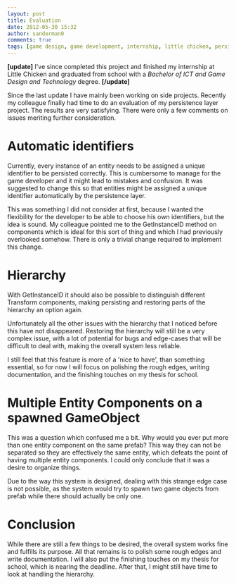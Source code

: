 ```yaml
---
layout: post
title: Evaluation
date: 2012-05-30 15:32
author: sanderman0
comments: true
tags: [game design, game development, internship, little chicken, persistence, game saves, research, research subject]
---
```

<strong>[update]</strong>
I've since completed this project and finished my internship at Little Chicken and graduated from school with a <em>Bachelor of ICT and Game Design and Technology</em> degree.
<strong>[/update]</strong>

Since the last update I have mainly been working on side projects. Recently my colleague finally had time to do an evaluation of my persistence layer project. The results are very satisfying. There were only a few comments on issues meriting further consideration.
<h1>Automatic identifiers</h1>
Currently, every instance of an entity needs to be assigned a unique identifier to be persisted correctly. This is cumbersome to manage for the game developer and it might lead to mistakes and confusion. It was suggested to change this so that entities might be assigned a unique identifier automatically by the persistence layer.

This was something I did not consider at first, because I wanted the flexibility for the developer to be able to choose his own identifiers, but the idea is sound. My colleague pointed me to the GetInstanceID method on components which is ideal for this sort of thing and which I had previously overlooked somehow. There is only a trivial change required to implement this change.
<h1>Hierarchy</h1>
With GetInstanceID it should also be possible to distinguish different Transform components, making persisting and restoring parts of the hierarchy an option again.

Unfortunately all the other issues with the hierarchy that I noticed before this have not disappeared. Restoring the hierarchy will still be a very complex issue, with a lot of potential for bugs and edge-cases that will be difficult to deal with, making the overall system less reliable.

I still feel that this feature is more of a 'nice to have', than something essential, so for now I will focus on polishing the rough edges, writing documentation, and the finishing touches on my thesis for school.
<h1>Multiple Entity Components on a spawned GameObject</h1>
This was a question which confused me a bit. Why would you ever put more than one entity component on the same prefab? This way they can not be separated so they are effectively the same entity, which defeats the point of having multiple entity components. I could only conclude that it was a desire to organize things.

Due to the way this system is designed, dealing with this strange edge case is not possible, as the system would try to spawn two game objects from prefab while there should actually be only one.
<h1>Conclusion</h1>
While there are still a few things to be desired, the overall system works fine and fulfills its purpose. All that remains is to polish some rough edges and write documentation. I will also put the finishing touches on my thesis for school, which is nearing the deadline. After that, I might still have time to look at handling the hierarchy.
